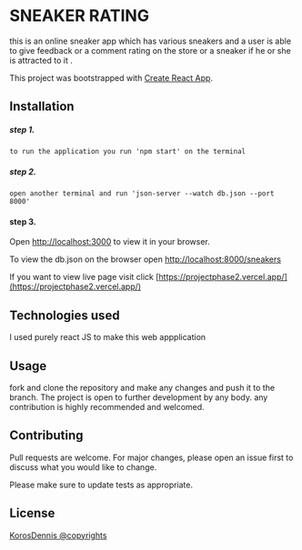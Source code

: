 # SNEAKER RATING

this is an online sneaker app which has various sneakers and a user is able to give feedback or a comment rating on the store or a sneaker if he or she is attracted to it .

This project was bootstrapped with [Create React App](https://github.com/facebook/create-react-app).

## Installation
##### step 1.
```
to run the application you run 'npm start' on the terminal
````
##### step 2.
```
open another terminal and run 'json-server --watch db.json --port 8000'
 ```
#### step 3.
Open [http://localhost:3000](http://localhost:3000) to view it in your browser.

To view the db.json  on the browser open [http://localhost:8000/sneakers](http://localhost:3000)

If you want to view live page visit click [https://projectphase2.vercel.app/](https://projectphase2.vercel.app/)

## Technologies used
I used  purely react JS  to make this web appplication


## Usage
fork and clone the repository and make any changes and push it to the branch.
The project is open to further development by any body. any contribution is highly recommended and welcomed.


## Contributing
Pull requests are welcome. For major changes, please open an issue first to discuss what you would like to change.

Please make sure to update tests as appropriate.

## License
[KorosDennis @copyrights](https://github.com/KorosDennis)
